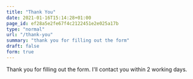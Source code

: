 ```yaml
---
title: "Thank You"
date: 2021-01-16T15:14:28+01:00
page_id: ef28a5e2fe67f4c2122451e2e025a17b
type: "normal"
url: "/thank-you"
summary: "thank you for filling out the form"
draft: false
form: true
---
```


Thank you for filling out the form. I'll contact you within 2 working days.